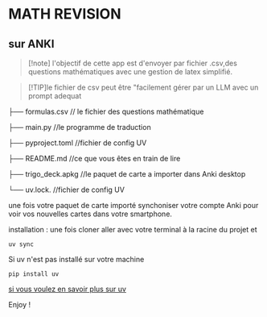 # MATH REVISION
## sur ANKI

> [!note] l'objectif de cette app est d'envoyer par fichier .csv,des questions mathématiques avec une gestion de latex simplifié.

> [!TIP]le fichier de csv peut être "facilement gérer par un LLM avec un prompt adequat

├── formulas.csv // le fichier des questions mathématique

├── main.py     //le programme de traduction

├── pyproject.toml //fichier de config UV

├── README.md //ce que vous êtes en train de lire

├── trigo_deck.apkg //le paquet de carte a importer dans Anki desktop

└── uv.lock. //fichier de config UV

une fois votre paquet de carte importé synchoniser votre compte Anki pour voir vos nouvelles cartes dans votre smartphone.

installation :
une fois cloner aller avec votre terminal à la racine du projet et 
```bsh
uv sync
````

Si uv n'est pas installé sur votre machine 

```bsh
pip install uv
````

[si vous voulez en savoir plus sur uv](https://github.com/astral-sh/uv)

Enjoy !
